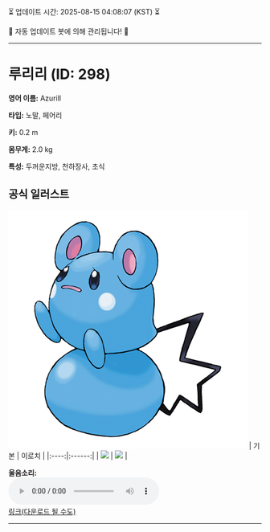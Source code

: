 
⏳ 업데이트 시간: 2025-08-15 04:08:07 (KST) ⏳

🤖 자동 업데이트 봇에 의해 관리됩니다! 🤖

---

# 루리리 (ID: 298)
**영어 이름:** Azurill

**타입:** 노말, 페어리

**키:** 0.2 m

**몸무게:** 2.0 kg

**특성:** 두꺼운지방, 천하장사, 초식

## 공식 일러스트
![](https://raw.githubusercontent.com/PokeAPI/sprites/master/sprites/pokemon/other/official-artwork/298.png)
| 기본 | 이로치 |
|:----:|:------:|
| <img src="http://play.pokemonshowdown.com/sprites/ani/azurill.gif" width="200"> | <img src="http://play.pokemonshowdown.com/sprites/ani-shiny/azurill.gif" width="200"> |

**울음소리:**<br><audio controls src="https://raw.githubusercontent.com/PokeAPI/cries/main/cries/pokemon/latest/298.ogg"></audio><br> [링크(다운로드 될 수도)](https://raw.githubusercontent.com/PokeAPI/cries/main/cries/pokemon/latest/298.ogg)


---

